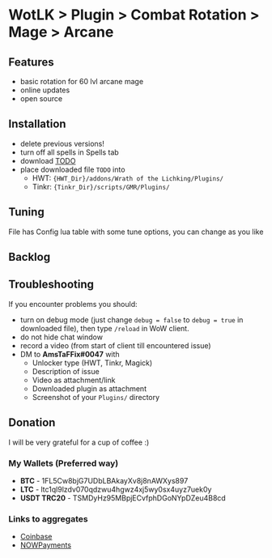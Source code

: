 # WotLK > Plugin > Combat Rotation > Mage > Arcane

## Features
- basic rotation for 60 lvl arcane mage
- online updates
- open source

## Installation
- delete previous versions!
- turn off all spells in Spells tab
- download [TODO](TODO)
- place downloaded file `TODO` into
  - HWT: `{HWT_Dir}/addons/Wrath of the Lichking/Plugins/`
  - Tinkr: `{Tinkr_Dir}/scripts/GMR/Plugins/`

## Tuning
File has Config lua table with some tune options, you can change as you like

## Backlog

## Troubleshooting
If you encounter problems you should:
- turn on debug mode (just change `debug = false` to `debug = true` in downloaded file), then type `/reload` in WoW client.
- do not hide chat window
- record a video (from start of client till encountered issue)
- DM to **AmsTaFFix#0047** with
  - Unlocker type (HWT, Tinkr, Magick)
  - Description of issue
  - Video as attachment/link
  - Downloaded plugin as attachment
  - Screenshot of your `Plugins/` directory

## Donation
I will be very grateful for a cup of coffee :)

### My Wallets (Preferred way)
- **BTC** - 1FL5Cw8bjG7UDbLBAkayXv8j8nAWXys897
- **LTC** - ltc1ql9lzdv070qdzwu4hgwz4xj5wy0sx4uyz7uek0y
- **USDT TRC20** - TSMDyHz95MBpjECvfphDGoNYpDZeu4B8cd
 
### Links to aggregates
- [Coinbase](https://commerce.coinbase.com/checkout/4662ac44-ca8c-4f8f-9130-d647d0d89da0)
- [NOWPayments](https://nowpayments.io/donation/AmsTaFFix)
